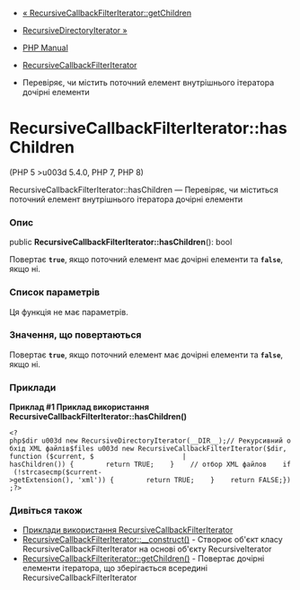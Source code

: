 - [«
RecursiveCallbackFilterIterator::getChildren](recursivecallbackfilteriterator.getchildren.md)
- [RecursiveDirectoryIterator
»](class.recursivedirectoryiterator.md)

- [PHP Manual](index.md)
- [RecursiveCallbackFilterIterator](class.recursivecallbackfilteriterator.md)
- Перевіряє, чи містить поточний елемент внутрішнього ітератора
дочірні елементи

# RecursiveCallbackFilterIterator::hasChildren

(PHP 5 \>u003d 5.4.0, PHP 7, PHP 8)

RecursiveCallbackFilterIterator::hasChildren — Перевіряє, чи міститься
поточний елемент внутрішнього ітератора дочірні елементи

### Опис

public **RecursiveCallbackFilterIterator::hasChildren**(): bool

Повертає **`true`**, якщо поточний елемент має дочірні елементи та
**`false`**, якщо ні.

### Список параметрів

Ця функція не має параметрів.

### Значення, що повертаються

Повертає **`true`**, якщо поточний елемент має дочірні елементи та
**`false`**, якщо ні.

### Приклади

**Приклад #1 Приклад використання
**RecursiveCallbackFilterIterator::hasChildren()****

`<?php$dir u003d new RecursiveDirectoryIterator(__DIR__);// Рекурсивний обхід XML файлів$files u003d new RecursiveCallbackFilterIterator($dir, function ($current, $                      | hasChildren()) {        return TRUE;    }    // отбор XML файлов    if (!strcasecmp($current->getExtension(), 'xml')) {        return TRUE;    }    return FALSE;});?> `

### Дивіться також

- [Приклади використання
RecursiveCallbackFilterIterator](class.recursivecallbackfilteriterator.md#recursivecallbackfilteriterator.examples)
- [RecursiveCallbackFilterIterator::\_\_construct()](recursivecallbackfilteriterator.construct.md) -
Створює об'єкт класу RecursiveCallbackFilterIterator на основі
об'єкту RecursiveIterator
- [RecursiveCallbackFilteriterator::getChildren()](recursivecallbackfilteriterator.getchildren.md) -
Повертає дочірні елементи ітератора, що зберігається всередині
RecursiveCallbackFilterIterator
